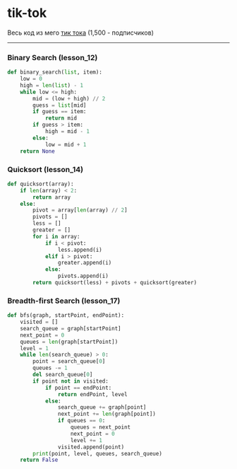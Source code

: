 # tik-tok

Весь код из мего [тик тока](https://www.tiktok.com/@veter.ok77)
(1,500 - подписчиков)

____

### Binary Search (lesson_12)

```python
def binary_search(list, item):
	low = 0
	high = len(list) - 1
	while low <= high:
		mid = (low + high) // 2
		guess = list[mid]
		if guess == item:
			return mid
		if guess > item:
			high = mid - 1
		else:
			low = mid + 1
	return None
```

### Quicksort (lesson_14)

``` python
def quicksort(array):
	if len(array) < 2:
		return array
	else:
		pivot = array[len(array) // 2]
		pivots = []
		less = []
		greater = []
		for i in array:
			if i < pivot:
				less.append(i)
			elif i > pivot:
				greater.append(i)
			else:
				pivots.append(i)
		return quicksort(less) + pivots + quicksort(greater)
```

### Breadth-first Search (lesson_17)

```python
def bfs(graph, startPoint, endPoint):
	visited = []
	search_queue = graph[startPoint]
	next_point = 0
	queues = len(graph[startPoint])
	level = 1
	while len(search_queue) > 0:
		point = search_queue[0]
		queues -= 1
		del search_queue[0]
		if point not in visited:
			if point == endPoint:
				return endPoint, level
			else:
				search_queue += graph[point]
				next_point += len(graph[point])
				if queues == 0:
					queues = next_point
					next_point = 0
					level += 1
				visited.append(point)
		print(point, level, queues, search_queue)
	return False
```
